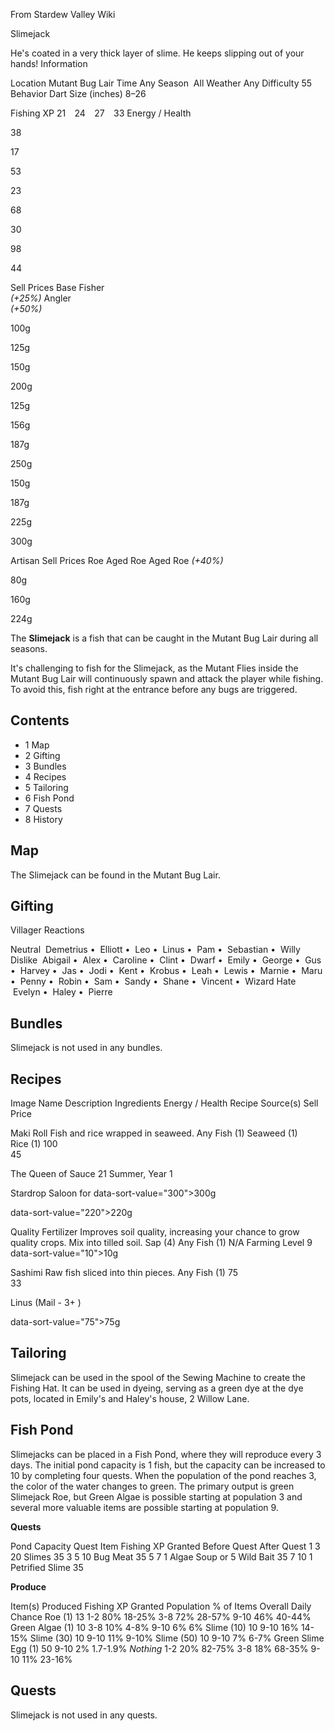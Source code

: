 From Stardew Valley Wiki

Slimejack

He's coated in a very thick layer of slime. He keeps slipping out of your hands! Information

Location Mutant Bug Lair Time Any Season  All Weather Any Difficulty 55 Behavior Dart Size (inches) 8–26

Fishing XP 21    24    27    33 Energy / Health

38

17

53

23

68

30

98

44

Sell Prices Base Fisher  
*(+25%)* Angler  
*(+50%)*

100g

125g

150g

200g

125g

156g

187g

250g

150g

187g

225g

300g

Artisan Sell Prices Roe Aged Roe Aged Roe *(+40%)*

80g

160g

224g

The **Slimejack** is a fish that can be caught in the Mutant Bug Lair during all seasons.

It's challenging to fish for the Slimejack, as the Mutant Flies inside the Mutant Bug Lair will continuously spawn and attack the player while fishing. To avoid this, fish right at the entrance before any bugs are triggered.

## Contents

- 1 Map
- 2 Gifting
- 3 Bundles
- 4 Recipes
- 5 Tailoring
- 6 Fish Pond
- 7 Quests
- 8 History

## Map

The Slimejack can be found in the Mutant Bug Lair.

## Gifting

Villager Reactions

Neutral  Demetrius •  Elliott •  Leo •  Linus •  Pam •  Sebastian •  Willy Dislike  Abigail •  Alex •  Caroline •  Clint •  Dwarf •  Emily •  George •  Gus •  Harvey •  Jas •  Jodi •  Kent •  Krobus •  Leah •  Lewis •  Marnie •  Maru •  Penny •  Robin •  Sam •  Sandy •  Shane •  Vincent •  Wizard Hate  Evelyn •  Haley •  Pierre

## Bundles

Slimejack is not used in any bundles.

## Recipes

Image Name Description Ingredients Energy / Health Recipe Source(s) Sell Price

Maki Roll Fish and rice wrapped in seaweed. Any Fish (1) Seaweed (1) Rice (1) 100  
45

The Queen of Sauce 21 Summer, Year 1

Stardrop Saloon for data-sort-value="300"&gt;300g

data-sort-value="220"&gt;220g

Quality Fertilizer Improves soil quality, increasing your chance to grow quality crops. Mix into tilled soil. Sap (4) Any Fish (1) N/A Farming Level 9 data-sort-value="10"&gt;10g

Sashimi Raw fish sliced into thin pieces. Any Fish (1) 75  
33

Linus (Mail - 3+ )

data-sort-value="75"&gt;75g

## Tailoring

Slimejack can be used in the spool of the Sewing Machine to create the Fishing Hat. It can be used in dyeing, serving as a green dye at the dye pots, located in Emily's and Haley's house, 2 Willow Lane.

## Fish Pond

Slimejacks can be placed in a Fish Pond, where they will reproduce every 3 days. The initial pond capacity is 1 fish, but the capacity can be increased to 10 by completing four quests. When the population of the pond reaches 3, the color of the water changes to green. The primary output is green Slimejack Roe, but Green Algae is possible starting at population 3 and several more valuable items are possible starting at population 9.

**Quests**

Pond Capacity Quest Item Fishing XP Granted Before Quest After Quest 1 3 20 Slimes 35 3 5 10 Bug Meat 35 5 7 1 Algae Soup or 5 Wild Bait 35 7 10 1 Petrified Slime 35

**Produce**

Item(s) Produced Fishing XP Granted Population % of Items Overall Daily Chance Roe (1) 13 1-2 80% 18-25% 3-8 72% 28-57% 9-10 46% 40-44% Green Algae (1) 10 3-8 10% 4-8% 9-10 6% 6% Slime (10) 10 9-10 16% 14-15% Slime (30) 10 9-10 11% 9-10% Slime (50) 10 9-10 7% 6-7% Green Slime Egg (1) 50 9-10 2% 1.7-1.9% *Nothing* 1-2 20% 82-75% 3-8 18% 68-35% 9-10 11% 23-16%

## Quests

Slimejack is not used in any quests.